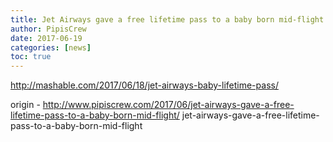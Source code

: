 ```yaml
---
title: Jet Airways gave a free lifetime pass to a baby born mid-flight
author: PipisCrew
date: 2017-06-19
categories: [news]
toc: true
---
```


http://mashable.com/2017/06/18/jet-airways-baby-lifetime-pass/

origin - http://www.pipiscrew.com/2017/06/jet-airways-gave-a-free-lifetime-pass-to-a-baby-born-mid-flight/ jet-airways-gave-a-free-lifetime-pass-to-a-baby-born-mid-flight